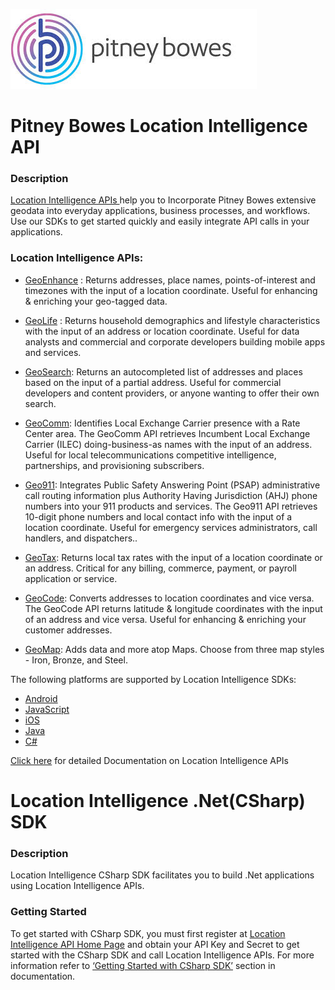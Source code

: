 ![Pitney Bowes](/PitneyBowes_Logo.jpg)

# Pitney Bowes Location Intelligence API

### Description
[Location Intelligence APIs ](http://developer.pitneybowes.com/en/location-intelligence.html) help you to Incorporate Pitney Bowes extensive geodata into everyday applications, business processes, and workflows. Use our SDKs to get started quickly and easily integrate API calls in your applications.

### Location Intelligence APIs:
* [GeoEnhance](https://developer2.pitneybowes.com/en/geoenhance.php ) : Returns addresses, place names, points-of-interest and timezones with the input of a location coordinate. Useful for enhancing & enriching your geo-tagged data.

* [GeoLife](https://developer2.pitneybowes.com/en/geolife.php) : Returns household demographics and lifestyle characteristics with the input of an address or location coordinate. Useful for data analysts and commercial and corporate developers building mobile apps and services.

* [GeoSearch](https://developer2.pitneybowes.com/en/geosearch.php): Returns an autocompleted list of addresses and places based on the input of a partial address. Useful for commercial developers and content providers, or anyone wanting to offer their own search.

* [GeoComm](https://developer2.pitneybowes.com/en/geocomm.php): Identifies Local Exchange Carrier presence with a Rate Center area. The GeoComm API retrieves Incumbent Local Exchange Carrier (ILEC) doing-business-as names with the input of an address. Useful for local telecommunications competitive intelligence, partnerships, and provisioning subscribers.

* [Geo911](https://developer2.pitneybowes.com/en/geo911.php): Integrates Public Safety Answering Point (PSAP) administrative call routing information plus Authority Having Jurisdiction (AHJ) phone numbers into your 911 products and services. The Geo911 API retrieves 10-digit phone numbers and local contact info with the input of a location coordinate. Useful for emergency services administrators, call handlers, and dispatchers..

* [GeoTax](https://developer2.pitneybowes.com/en/geotax.php): Returns local tax rates with the input of a location coordinate or an address. Critical for any billing, commerce, payment, or payroll application or service.

* [GeoCode](https://developer2.pitneybowes.com/en/geocode.php): Converts addresses to location coordinates and vice versa. The GeoCode API returns latitude & longitude coordinates with the input of an address and vice versa. Useful for enhancing & enriching your customer addresses.

* [GeoMap](https://developer2.pitneybowes.com/en/geomap.php): Adds data and more atop Maps. Choose from three map styles - Iron, Bronze, and Steel.

The following platforms are supported by Location Intelligence SDKs:
*	[Android](https://developer2.pitneybowes.com/docs/location-intelligence/v1/en/index.html#Android%20SDK/android_intro.html)
*	[JavaScript](https://developer2.pitneybowes.com/docs/location-intelligence/v1/en/index.html#Java%20Script%20SDK/js_intro.html) 
*	[iOS](https://developer2.pitneybowes.com/docs/location-intelligence/v1/en/index.html#iOS%20SDK/ios_intro.html)
*	[Java](https://developer2.pitneybowes.com/docs/location-intelligence/v1/en/index.html#Java%20SDK/java_intro.html)
*	[C#](https://developer2.pitneybowes.com/docs/location-intelligence/v1/en/index.html#C_sdk/java_intro.html)  

[Click here](https://developer2.pitneybowes.com/docs/location-intelligence/v1/en/index.html) for detailed Documentation on Location Intelligence APIs 


# Location Intelligence .Net(CSharp) SDK
### Description
Location Intelligence CSharp SDK facilitates you to build .Net applications using Location Intelligence APIs.
### Getting Started
To get started with CSharp SDK, you must first register at [Location Intelligence API Home Page](http://developer.pitneybowes.com/en/location-intelligence.html) and obtain your API Key and Secret to get started with the CSharp SDK and call Location Intelligence APIs.
For more information refer to [‘Getting Started with CSharp SDK’](https://developer2.pitneybowes.com/docs/location-intelligence/v1/en/index.html#C_sdk/java_gettingstart.html) section in documentation.
